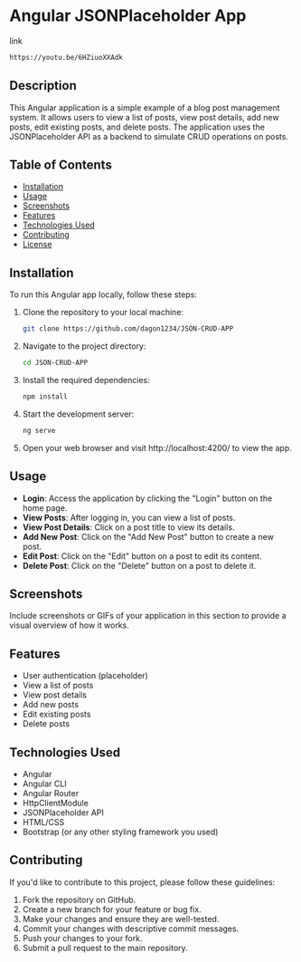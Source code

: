 # Angular JSONPlaceholder App

link
```bash
https://youtu.be/6HZiuoXXAdk
```
## Description

This Angular application is a simple example of a blog post management system. It allows users to view a list of posts, view post details, add new posts, edit existing posts, and delete posts. The application uses the JSONPlaceholder API as a backend to simulate CRUD operations on posts.

## Table of Contents

- [Installation](#installation)
- [Usage](#usage)
- [Screenshots](#screenshots)
- [Features](#features)
- [Technologies Used](#technologies-used)
- [Contributing](#contributing)
- [License](#license)

## Installation

To run this Angular app locally, follow these steps:

1. Clone the repository to your local machine:

   ```bash
   git clone https://github.com/dagon1234/JSON-CRUD-APP
   ```

2. Navigate to the project directory:

   ```bash
   cd JSON-CRUD-APP
   ```

3. Install the required dependencies:

   ```bash
   npm install
   ```

4. Start the development server:

   ```bash
   ng serve
   ```

5. Open your web browser and visit http://localhost:4200/ to view the app.

## Usage

- **Login**: Access the application by clicking the "Login" button on the home page.
- **View Posts**: After logging in, you can view a list of posts.
- **View Post Details**: Click on a post title to view its details.
- **Add New Post**: Click on the "Add New Post" button to create a new post.
- **Edit Post**: Click on the "Edit" button on a post to edit its content.
- **Delete Post**: Click on the "Delete" button on a post to delete it.

## Screenshots

Include screenshots or GIFs of your application in this section to provide a visual overview of how it works.

## Features

- User authentication (placeholder)
- View a list of posts
- View post details
- Add new posts
- Edit existing posts
- Delete posts

## Technologies Used

- Angular
- Angular CLI
- Angular Router
- HttpClientModule
- JSONPlaceholder API
- HTML/CSS
- Bootstrap (or any other styling framework you used)

## Contributing

If you'd like to contribute to this project, please follow these guidelines:

1. Fork the repository on GitHub.
2. Create a new branch for your feature or bug fix.
3. Make your changes and ensure they are well-tested.
4. Commit your changes with descriptive commit messages.
5. Push your changes to your fork.
6. Submit a pull request to the main repository.
